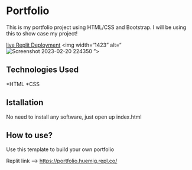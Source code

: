 # Portfolio

This is my portfolio project using HTML/CSS and Bootstrap. I will be using this to show case my project!


[live Replit Deployment](https://portfolio.huemig.repl.co/)
<img width=“1423” alt=“![Screenshot 2023-02-20 224350](https://user-images.githubusercontent.com/125719622/220250169-5133649c-3b37-49ee-a1b6-858336ac2e2c.png)
”>

## Technologies Used
*HTML
*CSS

## Istallation
No need to install any software, just open up index.html

## How to use?
Use this template to build your own portfolio

Replit link --> https://portfolio.huemig.repl.co/
